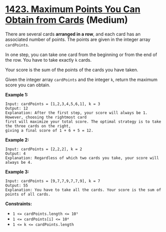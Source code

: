 # [1423. Maximum Points You Can Obtain from Cards][link] (Medium)

[link]: https://leetcode.com/problems/maximum-points-you-can-obtain-from-cards/

There are several cards **arranged in a row**, and each card has an associated number of points. The
points are given in the integer array `cardPoints`.

In one step, you can take one card from the beginning or from the end of the row. You have to take
exactly `k` cards.

Your score is the sum of the points of the cards you have taken.

Given the integer array `cardPoints` and the integer `k`, return the maximum score you can obtain.

**Example 1:**

```
Input: cardPoints = [1,2,3,4,5,6,1], k = 3
Output: 12
Explanation: After the first step, your score will always be 1. However, choosing the rightmost card
first will maximize your total score. The optimal strategy is to take the three cards on the right,
giving a final score of 1 + 6 + 5 = 12.
```

**Example 2:**

```
Input: cardPoints = [2,2,2], k = 2
Output: 4
Explanation: Regardless of which two cards you take, your score will always be 4.
```

**Example 3:**

```
Input: cardPoints = [9,7,7,9,7,7,9], k = 7
Output: 55
Explanation: You have to take all the cards. Your score is the sum of points of all cards.
```

**Constraints:**

- `1 <= cardPoints.length <= 10⁵`
- `1 <= cardPoints[i] <= 10⁴`
- `1 <= k <= cardPoints.length`
